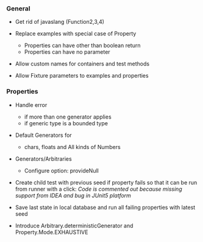 ### General

- Get rid of javaslang (Function2,3,4)

- Replace examples with special case of Property
  - Properties can have other than boolean return
  - Properties can have no parameter

- Allow custom names for containers and test methods
- Allow Fixture parameters to examples and properties


### Properties

- Handle error 
  - if more than one generator applies
  - if generic type is a bounded type
- Default Generators for
  - chars, floats and All kinds of Numbers
- Generators/Arbitraries
  - Configure option: provideNull
- Create child test with previous seed if property fails so that it can be run from runner with a click:
  _Code is commented out because missing support from IDEA and bug in JUnit5 platform_

- Save last state in local database and run all failing properties with 
  latest seed

- Introduce Arbitrary.deterministicGenerator and Property.Mode.EXHAUSTIVE
